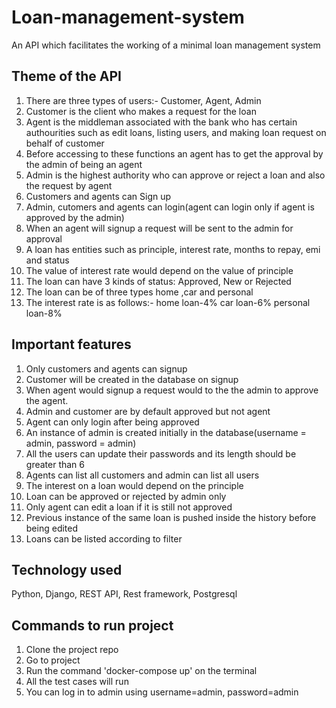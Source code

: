 # Loan-management-system

An API which facilitates the working of a minimal loan management system

## Theme of the API

1. There are three types of users:- Customer, Agent, Admin
2. Customer is the client who makes a request for the loan
3. Agent is the middleman associated with the bank who has certain authourities such as edit loans,
    listing users, and making loan request on behalf of customer
4. Before accessing to these functions an agent has to get the approval by the admin of being an agent
5. Admin is the highest authority who can approve or reject a loan and also the request by agent
6. Customers and agents can Sign up
7. Admin, cutomers and agents can login(agent can login only if agent is approved by the admin)
8. When an agent will signup a request will be sent to the admin for approval
9. A loan has entities such as principle, interest rate, months to repay, emi and status
10. The value of interest rate would depend on the value of principle
11. The loan can have 3 kinds of status: Approved, New or Rejected
12. The loan can be of three types home ,car and personal
13. The interest rate is as follows:-
    home loan-4%
    car loan-6%
    personal loan-8%


## Important features
   
1. Only customers and agents can signup
2. Customer will be created in the database on signup
3. When agent would signup a request would to the the admin to approve the agent.
4. Admin and customer are by default approved but not agent
5. Agent can only login after being approved
6. An instance of admin is created initially in the database(username = admin, password = admin)
7. All the users can update their passwords and its length should be greater than 6
8. Agents can list all customers and admin can list all users
9. The interest on a loan would depend on the principle
10. Loan can be approved or rejected by admin only
11. Only agent can edit a loan if it is still not approved
12. Previous instance of the same loan is pushed inside the history before being edited
13. Loans can be listed according to filter


## Technology used
 Python, Django, REST API, Rest framework, Postgresql


 ## Commands to run project
 1. Clone the project repo
 2. Go to project
 3. Run the command 'docker-compose up' on the terminal
 4. All the test cases will run
 5. You can log in to admin using username=admin, password=admin

